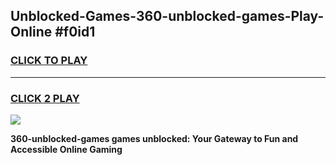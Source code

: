 
## Unblocked-Games-360-unblocked-games-Play-Online #f0id1
<h3>
<a href="https://news.freeplayer.one?title=360-unblocked-games&ref=3">CLICK TO PLAY</a></h3>
<hr>

<h3>
<a href="https://news.freeplayer.one?title=360-unblocked-games&ref=3">CLICK 2 PLAY</a>
  
</h3>

<a href="https://news.freeplayer.one?title=360-unblocked-games&ref=3"><img src="https://clearcache.store/games.png"></a>


**360-unblocked-games games unblocked: Your Gateway to Fun and Accessible Online Gaming**
